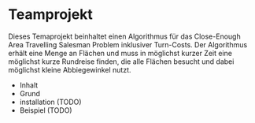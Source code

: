 # Teamprojekt

Dieses Temaprojekt beinhaltet einen Algorithmus für das Close-Enough Area Travelling Salesman Problem inklusiver Turn-Costs. Der Algorithmus erhält eine Menge an Flächen und muss in möglichst kurzer Zeit eine möglichst kurze Rundreise finden, die alle Flächen besucht und dabei möglichst kleine Abbiegewinkel nutzt.
* Inhalt
* Grund
* installation (TODO)
* Beispiel (TODO)
